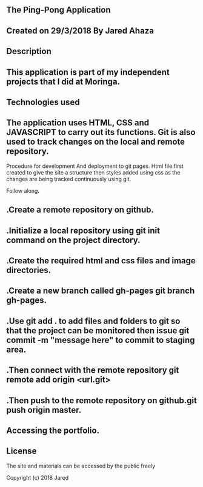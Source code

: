 The Ping-Pong Application
----------------------
Created on 29/3/2018
By Jared Ahaza
----------------------
Description
----
This application is part of my independent projects that I did at Moringa.
-----------
Technologies used
--------
The application uses HTML, CSS and JAVASCRIPT to carry out its functions. Git is also used to track changes on the local and remote repository.
----------------
Procedure for development And deployment to git pages.
Html file first created to give the site a structure then styles added using css as the changes are being tracked continuously using git.

Follow along.

  .Create a remote repository on github.
  --------
  .Initialize a local repository using git init command on the project directory.
  -------
  .Create the required html and css files and image directories.
  -------
  .Create a new branch called gh-pages git branch gh-pages.
  -------
  .Use git add . to add files and folders to git so that the project can be monitored then issue git commit -m "message here" to commit to staging area.
  -----
  .Then connect with the remote repository git remote add origin <url.git>
  ------
  .Then push to the remote repository on github.git push origin master.
  ------
Accessing the portfolio.
--------------
License
------------
The site and materials can be accessed by the public freely

Copyright (c) 2018 Jared
